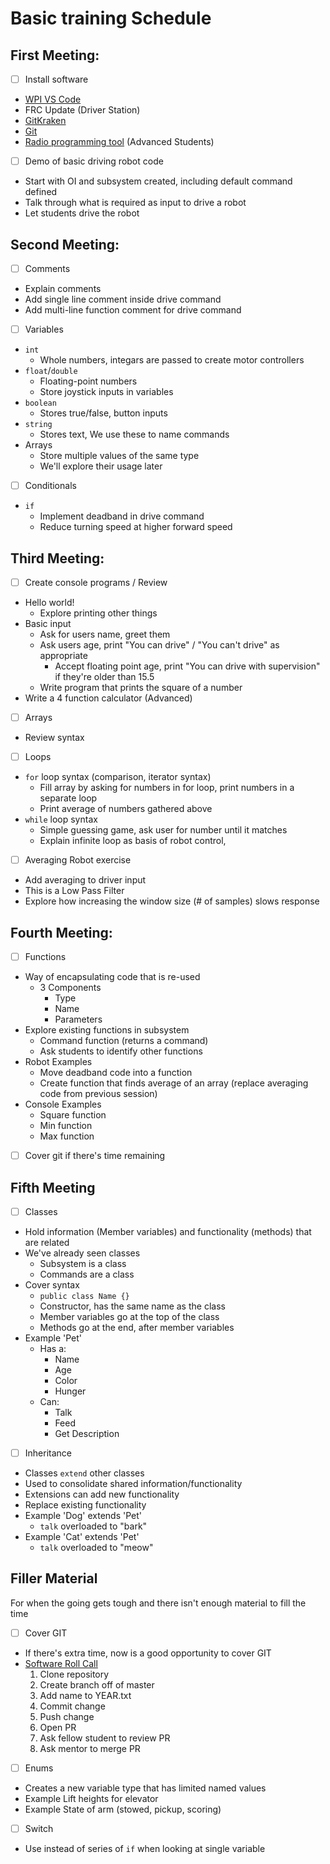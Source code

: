# Basic training Schedule

## First Meeting:
 - [ ] Install software
  - [WPI VS Code](https://github.com/wpilibsuite/allwpilib/releases)
  - FRC Update (Driver Station)
  - [GitKraken](https://www.gitkraken.com/)
  - [Git](https://git-scm.com/)
  - [Radio programming tool](https://docs.wpilib.org/en/latest/docs/software/getting-started/radio-programming.html) (Advanced Students)
 - [ ] Demo of basic driving robot code
  - Start with OI and subsystem created, including default command defined
  - Talk through what is required as input to drive a robot
  - Let students drive the robot

## Second Meeting:
 - [ ] Comments
  - Explain comments
  - Add single line comment inside drive command
  - Add multi-line function comment for drive command
 - [ ] Variables
  - `int`
    - Whole numbers, integars are passed to create motor controllers
  - `float`/`double`
    - Floating-point numbers
    - Store joystick inputs in variables
  - `boolean`
    - Stores true/false, button inputs
  - `string`
    - Stores text, We use these to name commands
  - Arrays
    - Store multiple values of the same type
    - We'll explore their usage later
 - [ ] Conditionals
  - `if`
    - Implement deadband in drive command
    - Reduce turning speed at higher forward speed

## Third Meeting:
 - [ ] Create console programs / Review
  - Hello world!
    - Explore printing other things
  - Basic input
    - Ask for users name, greet them
    - Ask users age, print "You can drive" / "You can't drive" as appropriate
      - Accept floating point age, print "You can drive with supervision" if they're older than 15.5
    - Write program that prints the square of a number
  - Write a 4 function calculator (Advanced)
 - [ ] Arrays
  - Review syntax
 - [ ] Loops
  - `for` loop syntax (comparison, iterator syntax)
    - Fill array by asking for numbers in for loop, print numbers in a separate loop
    - Print average of numbers gathered above
  - `while` loop syntax
    - Simple guessing game, ask user for number until it matches
    - Explain infinite loop as basis of robot control,
 - [ ] Averaging Robot exercise
  - Add averaging to driver input
  - This is a Low Pass Filter
  - Explore how increasing the window size (# of samples) slows response

## Fourth Meeting:
 - [ ] Functions
  - Way of encapsulating code that is re-used
    - 3 Components
      - Type
      - Name
      - Parameters
  - Explore existing functions in subsystem
    - Command function (returns a command)
    - Ask students to identify other functions
  - Robot Examples
    - Move deadband code into a function
    - Create function that finds average of an array (replace averaging code from previous session)
  - Console Examples
    - Square function
    - Min function
    - Max function
 - [ ] Cover git if there's time remaining


## Fifth Meeting
 - [ ] Classes
  - Hold information (Member variables) and functionality (methods) that are related
  - We've already seen classes
    - Subsystem is a class
    - Commands are a class
  - Cover syntax
    - `public class Name {}`
    - Constructor, has the same name as the class
    - Member variables go at the top of the class
    - Methods go at the end, after member variables
  - Example 'Pet'
    - Has a:
      - Name
      - Age
      - Color
      - Hunger
    - Can:
      - Talk
      - Feed
      - Get Description
 - [ ] Inheritance
  - Classes `extend` other classes
  - Used to consolidate shared information/functionality
  - Extensions can add new functionality
  - Replace existing functionality
  - Example 'Dog' extends 'Pet'
    - `talk` overloaded to "bark"
  - Example 'Cat' extends 'Pet'
    - `talk` overloaded to "meow"


## Filler Material
For when the going gets tough and there isn't enough material to fill the time
 - [ ] Cover GIT
  - If there's extra time, now is a good opportunity to cover GIT
  - [Software Roll Call](https://github.com/chopshop-166/SoftwareRollCall)
    1. Clone repository
    1. Create branch off of master
    1. Add name to YEAR.txt
    1. Commit change
    1. Push change
    1. Open PR
    1. Ask fellow student to review PR
    1. Ask mentor to merge PR

 - [ ] Enums
  - Creates a new variable type that has limited named values
  - Example Lift heights for elevator
  - Example State of arm (stowed, pickup, scoring)
 - [ ] Switch
  - Use instead of series of `if` when looking at single variable